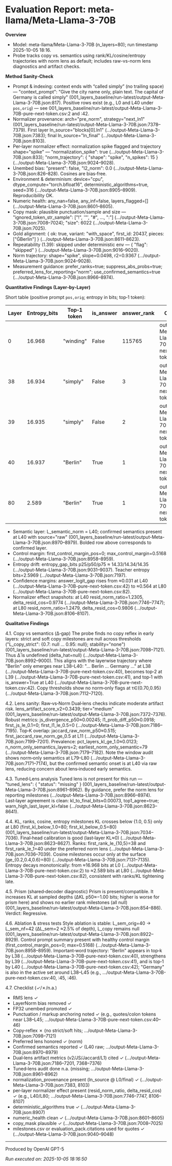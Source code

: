 # Evaluation Report: meta-llama/Meta-Llama-3-70B

**Overview**
- Model: meta-llama/Meta-Llama-3-70B (n_layers=80); run timestamp 2025-10-05 18:16.
- Probe tracks copy vs. semantics using rank/KL/cosine/entropy trajectories with norm lens as default; includes raw-vs-norm lens diagnostics and artifact checks.

**Method Sanity‑Check**
- Prompt & indexing: context ends with “called simply” (no trailing space) — "context_prompt": "Give the city name only, plain text. The capital of Germany is called simply" (001_layers_baseline/run-latest/output-Meta-Llama-3-70B.json:817). Positive rows exist (e.g., L0 and L40 under `pos,orig`) — see 001_layers_baseline/run-latest/output-Meta-Llama-3-70B-pure-next-token.csv:2 and :42.
- Normalizer provenance: arch="pre_norm", strategy="next_ln1" (001_layers_baseline/run-latest/output-Meta-Llama-3-70B.json:7378–7379). First layer ln_source="blocks[0].ln1" (…/output-Meta-Llama-3-70B.json:7383); final ln_source="ln_final" (…/output-Meta-Llama-3-70B.json:8103).
- Per‑layer normalizer effect: normalization spike flagged and trajectory shape="spike" — "normalization_spike": true (…/output-Meta-Llama-3-70B.json:833); "norm_trajectory": { "shape": "spike", "n_spikes": 15 } (…/output-Meta-Llama-3-70B.json:9024–9028).
- Unembed bias: "present": false, "l2_norm": 0.0 (…/output-Meta-Llama-3-70B.json:826–828). Cosines are bias‑free.
- Environment & determinism: device="cpu", dtype_compute="torch.bfloat16", deterministic_algorithms=true, seed=316 (…/output-Meta-Llama-3-70B.json:8905–8909). Reproducibility OK.
- Numeric health: any_nan=false, any_inf=false, layers_flagged=[] (…/output-Meta-Llama-3-70B.json:8601–8605).
- Copy mask: plausible punctuation/sample and size — "ignored_token_str_sample": ["!", '"', "#", …, ":"] (…/output-Meta-Llama-3-70B.json:7008–7024); "size": 6022 (…/output-Meta-Llama-3-70B.json:7025).
- Gold alignment: { ok: true, variant: "with_space", first_id: 20437, pieces: ["ĠBerlin"] } (…/output-Meta-Llama-3-70B.json:8611–8623).
- Repeatability (1.39): skipped under deterministic env — { "flag": "skipped" } (…/output-Meta-Llama-3-70B.json:9016–9020).
- Norm trajectory: shape="spike", slope=0.0498, r2=0.9367 (…/output-Meta-Llama-3-70B.json:9024–9028).
- Measurement guidance: prefer_ranks=true; suppress_abs_probs=true; preferred_lens_for_reporting="norm"; use_confirmed_semantics=true (…/output-Meta-Llama-3-70B.json:8966–8974).

**Quantitative Findings (Layer‑by‑Layer)**

Short table (positive prompt `pos,orig`; entropy in bits; top‑1 token):

| Layer | Entropy_bits | Top‑1 token | is_answer | answer_rank | CSV row |
|---|---|---|---|---|---|
| 0 | 16.968 | "winding" | False | 115765 | output-Meta-Llama-3-70B-pure-next-token.csv:2 |
| 38 | 16.934 | "simply" | False | 3 | output-Meta-Llama-3-70B-pure-next-token.csv:40 |
| 39 | 16.935 | "simply" | False | 2 | output-Meta-Llama-3-70B-pure-next-token.csv:41 |
| 40 | 16.937 | "Berlin" | True | 1 | output-Meta-Llama-3-70B-pure-next-token.csv:42 |
| 80 | 2.589 | "Berlin" | True | 1 | output-Meta-Llama-3-70B-pure-next-token.csv:82 |

- Semantic layer: L_semantic_norm = L40; confirmed semantics present at L40 with source="raw" (001_layers_baseline/run-latest/output-Meta-Llama-3-70B.json:8970–8979). Bolded row above corresponds to confirmed layer.
- Control margin: first_control_margin_pos=0; max_control_margin=0.5168 (…/output-Meta-Llama-3-70B.json:8958–8959).
- Entropy drift: entropy_gap_bits p25/p50/p75 ≈ 14.33/14.34/14.35 (…/output-Meta-Llama-3-70B.json:9031–9037). Teacher entropy bits=2.5969 (…/output-Meta-Llama-3-70B.json:7197).
- Confidence margins: answer_logit_gap rises from ≈0.031 at L40 (…/output-Meta-Llama-3-70B-pure-next-token.csv:42) to ≈0.564 at L80 (…/output-Meta-Llama-3-70B-pure-next-token.csv:82).
- Normalizer effect snapshots: at L40 resid_norm_ratio=1.2305, delta_resid_cos=0.9774 (…/output-Meta-Llama-3-70B.json:7746–7747); at L80 resid_norm_ratio=1.2479, delta_resid_cos=0.9806 (…/output-Meta-Llama-3-70B.json:8106–8107).

**Qualitative Findings**

4.1. Copy vs semantics (Δ‑gap)
The probe finds no copy reflex in early layers: strict and soft copy milestones are null across thresholds ("L_copy_strict": {0.7: null … 0.95: null}; stability="none") (001_layers_baseline/run-latest/output-Meta-Llama-3-70B.json:7098–7121). Thus Δ̂ is undefined (delta_hat=null) (…/output-Meta-Llama-3-70B.json:8992–9000). This aligns with the layerwise trajectory where "Berlin" only emerges near L38–L40: "… Berlin … Germany …" at L38 (…/output-Meta-Llama-3-70B-pure-next-token.csv:40), becomes top‑2 at L39 (…/output-Meta-Llama-3-70B-pure-next-token.csv:41), and top‑1 with is_answer=True at L40 (…/output-Meta-Llama-3-70B-pure-next-token.csv:42). Copy thresholds show no norm‑only flags at τ∈{0.70,0.95} (…/output-Meta-Llama-3-70B.json:7112–7120).

4.2. Lens sanity: Raw‑vs‑Norm
Dual‑lens checks indicate moderate artifact risk. lens_artifact_score_v2=0.3439; tier="medium" (001_layers_baseline/run-latest/output-Meta-Llama-3-70B.json:7372–7376). Robust metrics: js_divergence_p50≈0.00245; l1_prob_diff_p50≈0.0918; first_js_le_0.1=0; first_l1_le_0.5=0 (…/output-Meta-Llama-3-70B.json:7186–7195). Top‑K overlap: jaccard_raw_norm_p50≈0.515; first_jaccard_raw_norm_ge_0.5 at L11 (…/output-Meta-Llama-3-70B.json:7199–7201). Prevalence: pct_layers_kl_ge_1.0≈0.0123; n_norm_only_semantics_layers=2; earliest_norm_only_semantic=79 (…/output-Meta-Llama-3-70B.json:7179–7182). Note the window audit shows norm‑only semantics at L79–L80 (…/output-Meta-Llama-3-70B.json:7171–7174), but the confirmed semantic onset is at L40 via raw lens, reducing concern about lens‑induced early semantics.

4.3. Tuned‑Lens analysis
Tuned lens is not present for this run — "tuned_lens": { "status": "missing" } (001_layers_baseline/run-latest/output-Meta-Llama-3-70B.json:8961–8962). By guidance, prefer the norm lens for reporting milestones (…/output-Meta-Llama-3-70B.json:8966–8974). Last‑layer agreement is clean: kl_to_final_bits≈0.00073, top1_agree=true; warn_high_last_layer_kl=false (…/output-Meta-Llama-3-70B.json:8623–8641).

4.4. KL, ranks, cosine, entropy milestones
KL crosses below {1.0, 0.5} only at L80 (first_kl_below_1.0=80; first_kl_below_0.5=80) (001_layers_baseline/run-latest/output-Meta-Llama-3-70B.json:7034–7036). Final‑head calibration is good (last‑layer KL≈0) (…/output-Meta-Llama-3-70B.json:8623–8627). Ranks: first_rank_le_{10,5}=38 and first_rank_le_1=40 under the preferred norm lens (…/output-Meta-Llama-3-70B.json:7036–7039). Cosine milestones occur only at the surface (ge_{0.2,0.4,0.6}=80) (…/output-Meta-Llama-3-70B.json:7131–7135). Entropy decays monotonically: from ≈16.968 bits at L0 (…/output-Meta-Llama-3-70B-pure-next-token.csv:2) to ≈2.589 bits at L80 (…/output-Meta-Llama-3-70B-pure-next-token.csv:82), consistent with ranks/KL tightening late.

4.5. Prism (shared‑decoder diagnostic)
Prism is present/compatible. It increases KL at sampled depths (ΔKL p50≈−1.00 bits; higher is worse for prism here) and shows no earlier rank milestones (all null) (001_layers_baseline/run-latest/output-Meta-Llama-3-70B.json:854–886). Verdict: Regressive.

4.6. Ablation & stress tests
Style ablation is stable: L_sem_orig=40 → L_sem_nf=42 (ΔL_sem=2 ≈2.5% of depth), L_copy remains null (001_layers_baseline/run-latest/output-Meta-Llama-3-70B.json:8922–8929). Control prompt summary present with healthy control margin (first_control_margin_pos=0; max=0.5168) (…/output-Meta-Llama-3-70B.json:8958–8959). Important‑word trajectory: "Berlin" appears in top‑k by L38 (…/output-Meta-Llama-3-70B-pure-next-token.csv:40), strengthens by L39 (…/output-Meta-Llama-3-70B-pure-next-token.csv:41), and is top‑1 by L40 (…/output-Meta-Llama-3-70B-pure-next-token.csv:42); "Germany" is also in the active set around L38–L45 (e.g., …/output-Meta-Llama-3-70B-pure-next-token.csv:40, :45, :46).

4.7. Checklist (✓/✗/n.a.)
- RMS lens ✓
- LayerNorm bias removed ✓
- FP32 unembed promoted ✓
- Punctuation / markup anchoring noted ✓ (e.g., quotes/colon tokens near L38–L45; …/output-Meta-Llama-3-70B-pure-next-token.csv:40–46)
- Copy‑reflex ✗ (no strict/soft hits; …/output-Meta-Llama-3-70B.json:7098–7121)
- Preferred lens honored ✓ (norm)
- Confirmed semantics reported ✓ (L40 raw; …/output-Meta-Llama-3-70B.json:8970–8979)
- Dual‑lens artifact metrics (v2/JS/Jaccard/L1) cited ✓ (…/output-Meta-Llama-3-70B.json:7186–7201, 7368–7376)
- Tuned‑lens audit done n.a. (missing; …/output-Meta-Llama-3-70B.json:8961–8962)
- normalization_provenance present (ln_source @ L0/final) ✓ (…/output-Meta-Llama-3-70B.json:7383, 8103)
- per‑layer normalizer effect present (resid_norm_ratio, delta_resid_cos) ✓ (e.g., L40/L80; …/output-Meta-Llama-3-70B.json:7746–7747, 8106–8107)
- deterministic_algorithms true ✓ (…/output-Meta-Llama-3-70B.json:8907)
- numeric_health clean ✓ (…/output-Meta-Llama-3-70B.json:8601–8605)
- copy_mask plausible ✓ (…/output-Meta-Llama-3-70B.json:7008–7025)
- milestones.csv or evaluation_pack.citations used for quotes ✓ (…/output-Meta-Llama-3-70B.json:9040–9048)

---
Produced by OpenAI GPT-5 

*Run executed on: 2025-10-05 18:16:50*
